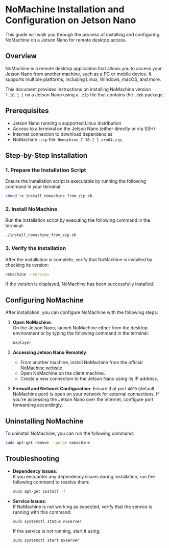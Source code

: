 # NoMachine Installation and Configuration on Jetson Nano

This guide will walk you through the process of installing and configuring NoMachine on a Jetson Nano for remote desktop access.

## Overview

NoMachine is a remote desktop application that allows you to access your Jetson Nano from another machine, such as a PC or mobile device. It supports multiple platforms, including Linux, Windows, macOS, and more.

This document provides instructions on installing NoMachine version `7.10.1_1` on a Jetson Nano using a `.zip` file that contains the `.deb` package.

## Prerequisites

- Jetson Nano running a supported Linux distribution
- Access to a terminal on the Jetson Nano (either directly or via SSH)
- Internet connection to download dependencies
- NoMachine `.zip` file: `Nomachine_7.10.1_1_arm64.zip`

## Step-by-Step Installation

### 1. Prepare the Installation Script

Ensure the installation script is executable by running the following command in your terminal:

```bash
chmod +x install_nomachine_from_zip.sh
```

### 2. Install NoMachine

Run the installation script by executing the following command in the terminal:

```bash
./install_nomachine_from_zip.sh
```

### 3. Verify the Installation

After the installation is complete, verify that NoMachine is installed by checking its version:

```bash
nomachine --version
```

If the version is displayed, NoMachine has been successfully installed.

## Configuring NoMachine

After installation, you can configure NoMachine with the following steps:

1. **Open NoMachine**:  
   On the Jetson Nano, launch NoMachine either from the desktop environment or by typing the following command in the terminal:

   ```bash
   nxplayer
   ```

2. **Accessing Jetson Nano Remotely**:
   - From another machine, install NoMachine from the official [NoMachine website](https://www.nomachine.com/download).
   - Open NoMachine on the client machine.
   - Create a new connection to the Jetson Nano using its IP address.

3. **Firewall and Network Configuration**:
   Ensure that port `4000` (default NoMachine port) is open on your network for external connections. If you're accessing the Jetson Nano over the internet, configure port forwarding accordingly.

## Uninstalling NoMachine

To uninstall NoMachine, you can run the following command:

```bash
sudo apt-get remove --purge nomachine
```

## Troubleshooting

- **Dependency Issues**:  
  If you encounter any dependency issues during installation, run the following command to resolve them:

  ```bash
  sudo apt-get install -f
  ```

- **Service Issues**:  
  If NoMachine is not working as expected, verify that the service is running with this command:

  ```bash
  sudo systemctl status nxserver
  ```

  If the service is not running, start it using:

  ```bash
  sudo systemctl start nxserver
  ```

